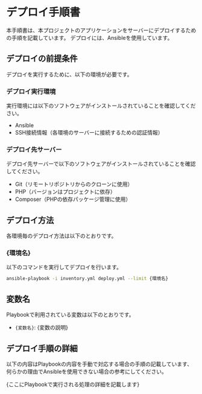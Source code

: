 デプロイ手順書
=========================

本手順書は、本プロジェクトのアプリケーションをサーバーにデプロイするための手順を記載しています。
デプロイには、Ansibleを使用しています。

デプロイの前提条件
-------------------------

デプロイを実行するために、以下の環境が必要です。

### デプロイ実行環境

実行環境には以下のソフトウェアがインストールされていることを確認してください。

* Ansible
* SSH接続情報（各環境のサーバーに接続するための認証情報）

### デプロイ先サーバー

デプロイ先サーバーで以下のソフトウェアがインストールされていることを確認してください。

* Git（リモートリポジトリからのクローンに使用）
* PHP（バージョンはプロジェクトに依存）
* Composer（PHPの依存パッケージ管理に使用）

デプロイ方法
-------------------------

各環境毎のデプロイ方法は以下のとおりです。

### {環境名}

以下のコマンドを実行してデプロイを行います。

```sh
ansible-playbook -i inventory.yml deploy.yml --limit {環境名}
```

変数名
-------------------------

Playbookで利用されている変数は以下のとおりです。

* `{変数名}`: {変数の説明}

デプロイ手順の詳細
-------------------------

以下の内容はPlaybookの内容を手動で対応する場合の手順の記載しています、  
何らかの理由でAnsibleを使用できない場合の参考にしてください。

{ここにPlaybookで実行される処理の詳細を記載します}
